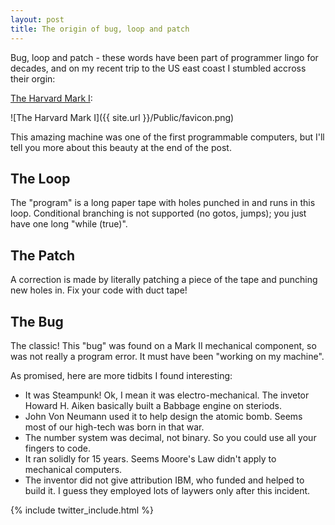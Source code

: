 ```yaml
---
layout: post
title: The origin of bug, loop and patch
---
```


Bug, loop and patch - these words have been part of programmer lingo for decades, and on my recent trip to the US east coast I stumbled accross their orgin: 

[The Harvard Mark I](http://en.wikipedia.org/wiki/Harvard_Mark_I):

![The Harvard Mark I]({{ site.url }}/Public/favicon.png)

This amazing machine was one of the first programmable computers, but I'll tell you more about this beauty at the end of the post.

## The Loop

The "program" is a long paper tape with holes punched in and runs in this loop. Conditional branching is not supported (no gotos, jumps); you just have one long "while (true)".

## The Patch

A correction is made by literally patching a piece of the tape and punching new holes in. Fix your code with duct tape!

## The Bug

The classic! This "bug" was found on a Mark II mechanical component, so was not really a program error. It must have been "working on my machine".

As promised, here are more tidbits I found interesting:

* It was Steampunk! Ok, I mean it was electro-mechanical. The invetor Howard H. Aiken basically built a Babbage engine on steriods. 
* John Von Neumann used it to help design the atomic bomb. Seems most of our high-tech was born in that war.
* The number system was decimal, not binary. So you could use all your fingers to code.
* It ran solidly for 15 years. Seems Moore's Law didn't apply to mechanical computers.
* The inventor did not give attribution IBM, who funded and helped to build it. I guess they employed lots of laywers only after this incident.


{% include twitter_include.html %}

